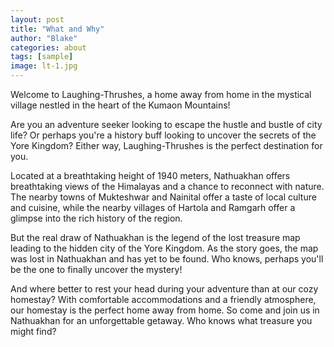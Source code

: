 ```yaml
---
layout: post
title: "What and Why"
author: "Blake"
categories: about
tags: [sample]
image: lt-1.jpg
---
```


Welcome to Laughing-Thrushes, a home away from home in the mystical village nestled in the heart of the Kumaon Mountains!

Are you an adventure seeker looking to escape the hustle and bustle of city life? Or perhaps you're a history buff looking to uncover the secrets of the Yore Kingdom? Either way, Laughing-Thrushes is the perfect destination for you.

Located at a breathtaking height of 1940 meters, Nathuakhan offers breathtaking views of the Himalayas and a chance to reconnect with nature. The nearby towns of Mukteshwar and Nainital offer a taste of local culture and cuisine, while the nearby villages of Hartola and Ramgarh offer a glimpse into the rich history of the region.

But the real draw of Nathuakhan is the legend of the lost treasure map leading to the hidden city of the Yore Kingdom. As the story goes, the map was lost in Nathuakhan and has yet to be found. Who knows, perhaps you'll be the one to finally uncover the mystery!

And where better to rest your head during your adventure than at our cozy homestay? With comfortable accommodations and a friendly atmosphere, our homestay is the perfect home away from home. So come and join us in Nathuakhan for an unforgettable getaway. Who knows what treasure you might find?
